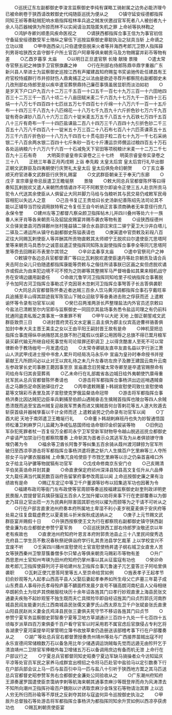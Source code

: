 <!-- { "loadSidebar": true } -->
　　○巡抚辽东左副都御史李浚言监察御史李纯有谋略工骑射属之边务必能济理今已被命刷卷于狭西请改敕御史代纯随臣巡抚为便从之
　　○镇守延安绥德都指挥同知王祯等奏鞑贼犯响水砦指挥程林率兵追之贼发伏邀战官军死者八人被创者九十余人马匹器械俱为所掠而林不以实闻请治其隐匿失机之罪  上命祯等执林鞫之
　　○鸿胪寺卿刘顺患风疾命医视之
　　○谪狭西都指挥佥事王信为为事官初信守备延安绥德数受军士赂纵之窜伍下巡按监察御史章聪执治之狱具当斩  上命谪之立功以赎
　　○甲申迤西朵儿只伯遣使臣脱来火者等并海西考郎兀卫野人指挥薛列男哥哈狭西文县守御千户所土官百户阿章等俱来朝贡马及方物赐宴并彩币等物有差
　　○乙酉岁暮享  太庙
　　○以明日正旦遣官祭  长陵  献陵  景陵
　　○遣太常寺官祭五祀之神旗手卫官祭旗纛之神
　　○行在刑部右侍郎陈鼎卒鼎字重器广东新兴县人举进士为监察御史巡按江西有声擢建昌知府赐玺书奖谕驰传赴任建昌有王府官校恃威群行市井掠财伤人鼎禽捕正之以法由是歛迹寻荐升都察院右副都御史未几改刑部右侍郎至是以疾卒遣官葬祭鼎持己廉莅事慎虽居显职而淡泊如初
　　○是岁天下户口户九百六十二万三千五百一十口五千一百七十九万三百一十六田地四百三十二万三千一百八十顷二十八亩田赋米麦二千六百九十七万九千一百四十三石绢一十八万七千四百四十七匹丝五万七千四百七十斤绵一十八万六千一百一十五斤布一十四万三千八百九十八匹绵花一十八万七千九百九十六斤折色钞七万六千九百锭有奇杂课钞八百八十六万三百六十锭米麦五万五千八百五十九石铁七万四千五百八十三斤有奇布一千一十四匹盐课盐二百八十四万三千八百四十九引折色钞二千三百五十八万八千四百八十一锭米五十万三百二十八石布七百八十六匹茶课茶五十五万三千六百斤折色钞一十八万九千四百七十贯屯田子粒二百七十九万一千七石采纳银二千八百余两水银二百四十七斤朱砂一百七十斤漕运京师儧运过粮四百五十万石各处运纳粮六十六万六千六百一十石减免天下官田等项税粮计米麦一十二万二千七百九十三石有奇
　　大明英宗睿皇帝实录卷之三十七终
　明英宗睿皇帝实录卷之三十八
　　正统三年春正月丙戌朔  上诣  奉先殿  太皇太后宫  皇太后宫行礼毕出御正朝文武群臣及四夷朝使行庆贺礼太皇太后  皇太后俱免命妇朝贺
　　○丁亥立春顺天府官进春文武群臣行庆贺礼赐宴
　　○文武群臣朝亲王于奉天门东廊
　　○戊子  宣宗章皇帝忌辰遣卫王瞻埏祭
　　景陵
　　○敕大同总兵官都督陈怀等曰得奏知瓦剌脱欢又遣人来朝然虏情谲诈不可不阿敕至尔即谕令正使三五人赴京所贡马驼令人代送其余使臣从人俱留止大同并脚力马给与刍粮听其与民交易仍戒敕军民毋容相犯以失远人之意
　　○己丑书复辽王贵烚曰长史汤新纪善陈绍先法司论其不能以正辅导当罚役调用朕特宥之令复任王自今听纳正言事须商确者无率意径行庶几永保令誉
　　○建州左等卫都督凡察朵颜卫指挥帖木儿并四川叠州等处六十一族番人米牙肖等各来朝贡马及貂鼠皮赐宴并赐币袭衣等物有差
　　○设狭西绥德州义合驿吴堡县河西驿鄜州张村隆益镇二驿合水县邵庄宋庄二驿宁夏卫大沙井白塔儿二驿及二递运所从镇守右副都御史陈镒表请也
　　○庚寅遣中官赍敕及彩叚八百疋往大同赐瓦剌使臣人等并酬其所贡物直敕其太师顺宁王脱欢曰尔遣使臣兀思塔阿里等来朝贡马具悉尔之诚意兹遣正使指挥同知陈友副使指挥佥事李全等同兀思塔阿里等赍去回赐彩币表里尔其领之
　　○辛卯孟春享太庙
　　○遣中官祭司户之神
　　○敕镇守各边总兵官都督谭广等曰比瓦剌脱欢遣使臣速丹等赴京朝贡及请合兵夹击阿台朵儿只伯随遣都指挥康能等赍敕与之偕往所请事朕已区画之矣但虑脱欢谲诈或假此为由来犯边境不可不预为之防卿等其整搠军马严督哨备如其果来相机战守务在安靖边疆用副委任
　　○命故兀鲁罕河卫指挥同知哈里子咬纳指挥佥事著脱子令加阿古河卫指挥佥事勒忒子克因哥木忽剌河卫指挥佥事弩答子长吉答俱袭职
　　○大同总兵官都督陈怀奏近者达贼三百余人饮马黄河调都指挥佥事石亨戴旺率兵追捕至丰山得其踪迹我军陈官山下贼众迎敌亨等奋勇进击败之俘获而还  上遣敕谕怀等令录有功官军以闻
　　○癸巳召两淮两浙长芦整理盐法内外官员还京敕曰今盐法已清敕至尔内官即与监察御史一同回京其盐场事务悉令盐运司理之有仍前科扰通同盗卖私贩之类事发一体重罪不宥
　　○甲午以大祀  天地  上御正朝誓戒文武群臣致赍三日
　　○进封晋府灵石文水定襄三县主俱为郡主仪宾高逊曹祥骆善俱加封中奉大夫主晋王美圭之女以王由平阳王嗣封晋王故有是命
　　○神机营把总指挥佥事庞得纵卒纳赂怒其总旗不附己辄假以伐薪公用困辱之总旗不得已鬻月粮军装买薪代输无所继自经死事觉有司论赎罪还职调卫  上以得贪酷害人至死不可以常律断命于教场枷号一月发遣戍边
　　○太常寺卿姚友直卒友直名益以字行浙江萧山人洪武甲戌进士授中书舍人累升司经局冼马永乐中  宣庙为皇孙时奉命授书并授蕲献王凡所顾问必以止对王以宾礼待之未几升左春坊左庶子及滕王建国云南升云南左参政掌长史司事滕王薨因事至京  宣庙嘉念旧劳擢太常寺卿至是卒遣官赐祭命有司给舟车归其丧营葬焉
　　○乙未命行在礼部裁省各边城日给外夷朝使饩廪毋重扰军民从总兵官都督陈怀奏请也
　　○游击将军都指挥佥事杨洪出边巡哨遇贼奋击之马蹶伤足命医驰驿往疗之
　　○丙申遣敕赐董卜韩胡宣慰使司致仕宣慰使喃葛等文锦彩币表里及其子宣慰使克罗俄监粲诰命冠带
　　○游击将军都指挥佥事杨洪奏比因达贼犯边臣率兵剿捕至伯颜山遇贼奋击生擒贼首指挥也陵台等四人余贼悉溃既而追至宝昌州贼复迎敌我军贾勇而进又擒贼首何台答剌花等五人遂大败遁去斩获首级并器械孳畜以千计全师而还  上遣敕谕劳之仍命录有功官军以闻
　　○丁酉大祀  天地于南郊遣卫王瞻埏行礼
　　○命董卜韩胡剌麻班丹也失为妙智通悟国师松潘卫剌麻罗只儿监藏为净戒弘慈国师给诰命银印金织袈裟等物
　　○旧例边军杂犯死罪者杖一百复役万全都司永宁卫军受新军财物导令越山脱逃巡抚佥都御史卢睿请严加禁治行在都察院覆奏  上命斩其为首者示众其逃军及为从者俱锁镣守烽堠仍著为令
　　○福余等卫酋长阿鲁歹等纠集五百余骑从葭州渡河肆掠为官军所破归至西凉亭游击将军都指挥佥事杨洪遣将邀之斩六人生擒百户乞里麻等三人夺所掠女子马驴骡衣服器械  上命集兀良哈使臣于市戮乞里麻等以示之仍枭首喜峰口外女子给主马驴骡等物就犒有功官军
　　○戊戌命修南京东安门仓
　　○己亥赐清平伯吴英诰命并封其妻
　　○命直隶保定府祁州深泽县知县高文复任升从六品俸文九载任满当代属民数百诣府告留掌府事参改周监以闻  上命巡按御史廉之果有治绩故有是命
　　○赐辽东定辽中等卫千户董源等钞布以招集逃军功也因著为令
　　○福建布政司等衙门左布政使等官周颐等奏巡按福建监察御史赵奎刑政详明吏民畏服人尝提督官兵擒获强寇五百余人乞加升擢以劝将来事下行在吏部覆奏以为御史乃耳目之官出莅一方为民典利除害固其职也何以擢为而颐等为之干请不可听从之
　　○行在户部言直隶池州府奏本府所属地土卑湿不利小麦岁税夏麦俱于安庆府等处易之往复盘载虚费乞以夏麦抵斗折米俟秋成送纳从之
　　○庚子上元节赐文武群臣宴并赐假十日
　　○升狭西按察使王文为行在都察院右副都御史镇守狭西副使金濂为右佥都御史参赞宁夏军务
　　○召巡抚狭西工部右侍郎罗汝敬还京以年老有疾故也
　　○直隶池州府知府叶恩言本府附郭贵池县止三十八里民间俊秀选充府县二学生员不敷况春秋祭祀俱诣府学行礼其贵池县学乞裁革  上以学校宜兴不宜废不听
　　○壬寅四川播州宣慰使司土官宣慰使杨昇遣子纲右城卫女直舍人苦女等狭西秦州卫黎芽簇番僧多尔只辇占等俱来朝贡马赐彩币等物有差
　　○升广西思恩州土官知州岑瑛为田州府知府仍掌州事以其从征蛮寇有功也
　　○癸卯命故考郎兀卫指挥使薛列河子哥哈建州左卫指挥佥事兀鲁速子兀乞童答兰子阿哈里俱袭职
　　○瓦剌正使兀思答阿里等五人至京命给赏如例
　　○旌表孝子王起孝节妇俞妙观等九人起孝山西高平县人父娶后妻起孝奉养如所生母父亡庐墓三年葛子成山东费县人事母孙氏孝母殁庐墓不靧面栉发晨夕哀号不辍高朗河南杞县人父母相继卒朗躬负土为坟庐其傍敝服枕块历十余年诏各旌其门曰孝行妙观直隶上海县民张文通妻夫疾殆不起妙观誓不独生既而夫亡具殡殓毕即自经诏旌其门曰贞烈郭氏河南胙城县民阎友能妻刘氏江西南城县民张儒文妻罗氏山西太原左卫千户张斌妾张氏直隶山阳县民赵尚义妻金氏鸡泽县民张三妻俱夫死守节不移诏各旌其门曰贞节
　　○参赞宁夏军务监察御史郭智奏宁夏等卫地方草湖通计三百四十九处一千七百四十五顷每岁派草四百万束俱委千百户看守官军以时采用若不属官虑后官旗侵占专利乞将各湖隶宁夏河渠提举司掌管明立簿书收放草束仍造册送该部稽考事下行在户部覆奏从之
　　○湖广等处总兵官右都督萧授奏贵州靖州等处与广西接界苗贼出寇不时永乐宣德间常储粮数万石以备急用比年少储遇调运饷贼每先觉而远遁无由殄歼乞于清浪靖州二卫除官军俸粮外每卫增储五万石以备调用庶边有备而机无泄  上命行在户部议行之
　　○宁夏总兵官都督同知史昭奏宁夏边军缺马骑操者众今访知延庆平凉等处官员军民之家养马成群宜出榜招之令将马匹赴官中盐验马以定引数奏下行在户部兵部会议上马一匹与盐百引中马一匹与盐八十引听于狭西地方鬻之其马匹送总兵官都督史昭参赞军务右佥都御史金濂处公同验收从之
　　○广东潮州府知府王源奏暹罗国遣使臣柰霭纳孛剌等航海来朝其通事柰麻沙等既登岸而舟为风涛漂去不知所向潮州卫指挥孙瑜百户魏刚以计诱取柰麻沙金珠宝石等物请治其罪  上以远人穷无所归而孙瑜等不厚抚之反剥夺其财与寇盗何异令巡按御史执治之
　　○甲辰升总督独石等处游击将军都指挥佥事杨洪为都指挥同知余升赏如例以西凉亭获虏功也
　　○赐瓦剌朝贡使臣宴
